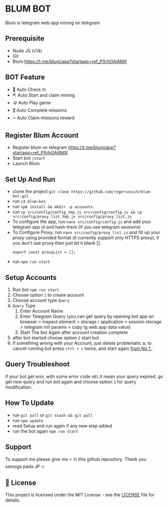 # BLUM BOT

Blum is telegram web app mining on telegram

## Prerequisite

- Node JS (v14)
- Git
- Blum https://t.me/blum/app?startapp=ref_PXrhOAj8MX

## BOT Feature

- 🤖 Auto Check In
- ⛏️ Auto Start and claim mining
- 🪙 Auto Play game
- 🎖️ Auto Complete missions
- ⭐ Auto Claim misisons reward

## Register Blum Account

- Register blum on telegram https://t.me/blum/app?startapp=ref_PXrhOAj8MX
- Start bot `/start`
- Launch Blum

## Set Up And Run

- clone the project `git clone https://github.com/rogersovich/blum-bot.git`
- run `cd blum-bot`.
- run `npm install && mkdir -p accounts`.
- run `cp src/config/config_tmp.js src/config/config.js && cp src/config/proxy_list_tmp.js src/config/proxy_list.js`
- To configure the app, run `nano src/config/config.js` and add your telegram app id and hash there (if you use telegram sessions)
- To Configure Proxy, run `nano src/config/proxy_list.js` and fill up your proxy using provided format (it currently support only HTTPS proxy), if you don't use proxy then just let it blank [].
   ```
   export const proxyList = [];
   ```
- run `npm run start`

## Setup Accounts

1. Run bot `npm run start`
2. Choose option `1` to create account
3. Choose account type `Query`
4. `Query` Type
   1. Enter Account Name
   2. Enter Telegram Query (you can get query by opening bot app on browser > inspect element > storage / application > session storage > telegram init params > copy tg web app data value)
   3. Start The bot Again after account creation complete
5.  after bot started choose option `2` start bot
6.  if something wrong with your Account, just delete problematic a, to cancel running bot press `ctrl + c` twice, and start again [from No 1.](#setup-accounts).
   
## Query Troubleshoot

if your bot get eror, with some error code `401` it mean your query expired, go get new query and run bot again and choose option `3` for query modification. 

## How To Update

- run `git pull` or `git stash && git pull`
- run `npm update`
- read Setup and run again if any new step added
- run the bot again `npm run start`

## Support

To support me please give me ⭐ in this github repository. Thank you semoga pada JP 🔥

## 📜 License

This project is licensed under the MIT License - see the [LICENSE](LICENSE) file for details.
